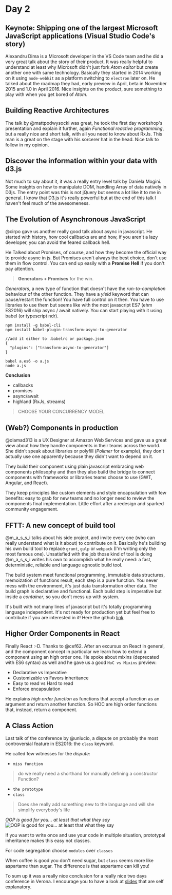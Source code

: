 # Day 2

## Keynote: Shipping one of the largest Microsoft JavaScript applications (Visual Studio Code's story)
Alexandru Dima is a Microsoft developer in the VS Code team and he did a very great talk about the story of their product.
It was really helpful to understand at least why Microsoft didn't just fork *Atom editor* but create another one with same technology.
Basically they started in 2014 working on it using `node-webkit` as a platform switching to `electron` later on.
He talked about the roadmap they had, early preview in April, beta in November 2015 and 1.0 in April 2016.
Nice insights on the product, sure something to play with when you get bored of *Atom*.

## Building Reactive Architectures
The talk by @mattpodwysocki was great, he took the first day workshop's presentation and explain it further, again *Functional reactive programming*, but a really nice and short talk, with all you need to know about RxJs.
This man is a great on the stage with his sorcerer hat in the head. Nice talk to follow in my opinion.

## Discover the information within your data with d3.js
Not much to say about it, it was a really entry level talk by Daniela Mogini. Some insights on how to manipulate DOM, handling Array of data natively in D3js. The entry point was this is not jQuery but seems a lot like it to me in general. I know that D3.js it's really powerful but at the end of this talk I haven't feel much of the awesomeness.

## The Evolution of Asynchronous JavaScript
@cirpo gave us another really good talk about async in javascript. He started with history, how cool callbacks are and how, if you aren't a lazy developer, you can avoid the feared callback hell.

He Talked about Promises, of course, and how they become the official way to provide async in js.
But Promises aren't always the best choice, don't use them in flow control. You can end up easily with a **Promise Hell** if you don't pay attention.

> **Generators + Promises** for the win.

*Generators*, a new type of function that doesn't have the *run-to-completion* behaviour of the other function.
They have a *yield* keyword that can pause/restart the function! You have full control on it then.
You have to use libraries to use them but seems like with the next javascript ES7 (ehm ES2016) will ship async / await natively.
You can start playing with it using babel (or typescript ndr).
```
npm install -g babel-cli
npm install babel-plugin-transform-async-to-generator

//add it either to .babelrc or package.json
{
  "plugins": ["transform-async-to-generator"]
}

babel a.es6 -o a.js
node a.js
```

**Conclusion**
 - callbacks
 - promises
 - async/await
 - highland (RxJs, streams)

> CHOOSE YOUR CONCURRENCY MODEL

## (Web?) Components in production
@olamad313 is a UX Designer at Amazon Web Services and gave us a great view about how they handle components in their teams across the world. She didn't speak about libraries or polyfill (*Polimer* for example), they don't actually use one apparently because they didn't want to depend on it.

They build their component using plain javascript embracing web components philosophy and then they also build the bridge to connect components with frameworks or libraries teams choose to use (GWT, Angular, and React).

They keep principles like custom elements and style encapsulation with few benefits: easy to grab for new teams and no longer need to review the components final implementation. Little effort after a redesign and sparked community engagement.

## FFTT: A new concept of build tool
@m_a_s_s_i talks about his side project, and invite every one (who can really understand what is it about) to contribute on it. Basically he's building his own build tool to replace `grunt`, `gulp` or `webpack` (I'm writing only the most famous one).
Unsatisfied with the job those kind of tool is doing @m_a_s_s_i writes his own to accomplish what he really need: a fast, deterministic, reliable and language agnostic build tool.

The build system meet functional programming, immutable data structures, memoization of functions result, each step is a pure function.
You never mess with the environment, it's just data transformation other data.
The build graph is declarative and functional. Each build step is imperative but inside a *container*, so you don't mess up with system.

It's built with not many lines of javascript but it's totally programming language independent.
It's not ready for production yet but feel free to contribute if you are interested in it! Here the github [link](https://github.com/massimiliano-mantione/fftt)

## Higher Order Components in React
Finally React :-D. Thanks to @cef62.
After an excursus on React in general, and the component concept in particular we learn how to extend a component using an high order one. He spoke about mixins (deprecated with ES6 syntax) as well and he gave us a good `HoC vs Mixins` preview:
- Declarative vs Imperative
- Customizable vs Favors inheritance
- Easy to read vs Hard to read
- Enforce encapsulation

He explains *high order function* as functions that accept a function as an argument and return another function.
So HOC are high order functions that, instead, return a component.

## A Class Action
Last talk of the conference by @unlucio, a dispute on probably the most controversial feature in ES2016: the `class` keyword.

He called few witnesses for the *dispute*:
  - `miss function`
  > do we really need a shorthand for manually defining a constructor Function?

  - `the prototype`
  - `class`
  > Does she really add something new to the language and will she simplify everybody's life

*OOP is good for you... at least that what they say*
![OOP is good for you... at least that what they say](http://thinknsmile.com/wp-content/uploads/2014/05/butter_is_good_for_you.jpg)

If you want to write once and use your code in multiple situation, prototypal inheritance makes this easy not classes.

For code segregation choose `modules` over `classes`

When coffee is good you don't need sugar, but `class` seems more like aspartame than sugar.
The difference is that aspartame can kill you!

To sum up it was a really nice conclusion for a really nice two days conference in Verona.
I encourage you to have a look at [slides](http://www.slideshare.net/unlucio/a-class-action) that are self explanatory.
